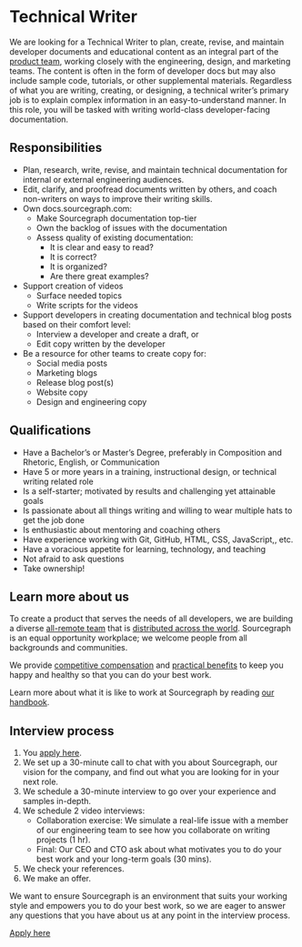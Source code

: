 # Technical Writer

We are looking for a Technical Writer to plan, create, revise, and maintain developer documents and educational content as an integral part of the [product team](https://about.sourcegraph.com/handbook/product), working closely with the engineering, design, and marketing teams. The content is often in the form of developer docs but may also include sample code, tutorials, or other supplemental materials. Regardless of what you are writing, creating, or designing, a technical writer’s primary job is to explain complex information in an easy-to-understand manner. In this role, you will be tasked with writing world-class developer-facing documentation.

## Responsibilities

- Plan, research, write, revise, and maintain technical documentation for internal or external engineering audiences.
- Edit, clarify, and proofread documents written by others, and coach non-writers on ways to improve their writing skills.
- Own docs.sourcegraph.com:
   - Make Sourcegraph documentation top-tier
   - Own the backlog of issues with the documentation
   - Assess quality of existing documentation:
      - It is clear and easy to read?
      - It is correct?
      - It is organized?
      - Are there great examples?
- Support creation of videos
    - Surface needed topics
    - Write scripts for the videos
- Support developers in creating documentation and technical blog posts based on their comfort level:
    - Interview a developer and create a draft, or
    - Edit copy written by the developer
- Be a resource for other teams to create copy for:
   - Social media posts
   - Marketing blogs
   - Release blog post(s)
   - Website copy
   - Design and engineering copy

## Qualifications

- Have a Bachelor’s or Master’s Degree, preferably in Composition and Rhetoric, English, or Communication
- Have 5 or more years in a training, instructional design, or technical writing related role
- Is a self-starter; motivated by results and challenging yet attainable goals
- Is passionate about all things writing and willing to wear multiple hats to get the job done
- Is enthusiastic about mentoring and coaching others
- Have experience working with Git, GitHub, HTML, CSS, JavaScript,, etc.
- Have a voracious appetite for learning, technology, and teaching
- Not afraid to ask questions
- Take ownership!

## Learn more about us

To create a product that serves the needs of all developers, we are building a diverse [all-remote team](https://about.sourcegraph.com/company/remote) that is [distributed across the world](https://about.sourcegraph.com/company/team). Sourcegraph is an equal opportunity workplace; we welcome people from all backgrounds and communities.

We provide [competitive compensation](https://about.sourcegraph.com/handbook/people-ops/compensation) and [practical benefits](https://about.sourcegraph.com/handbook/people-ops/benefits-and-perks) to keep you happy and healthy so that you can do your best work.

Learn more about what it is like to work at Sourcegraph by reading [our handbook](https://about.sourcegraph.com/handbook/).

## Interview process

1. You [apply here](https://jobs.lever.co/sourcegraph/933f214e-338b-422b-b5d9-0b01057576d3/apply).
1. We set up a 30-minute call to chat with you about Sourcegraph, our vision for the company, and find out what you are looking for in your next role.
1. We schedule a 30-minute interview to go over your experience and samples in-depth.
1. We schedule 2 video interviews:
   - Collaboration exercise: We simulate a real-life issue with a member of our engineering team to see how you collaborate on writing projects (1 hr).
   - Final: Our CEO and CTO ask about what motivates you to do your best work and your long-term goals (30 mins).
1. We check your references.
1. We make an offer.

We want to ensure Sourcegraph is an environment that suits your working style and empowers you to do your best work, so we are eager to answer any questions that you have about us at any point in the interview process.

[Apply here](https://jobs.lever.co/sourcegraph/933f214e-338b-422b-b5d9-0b01057576d3/apply)
